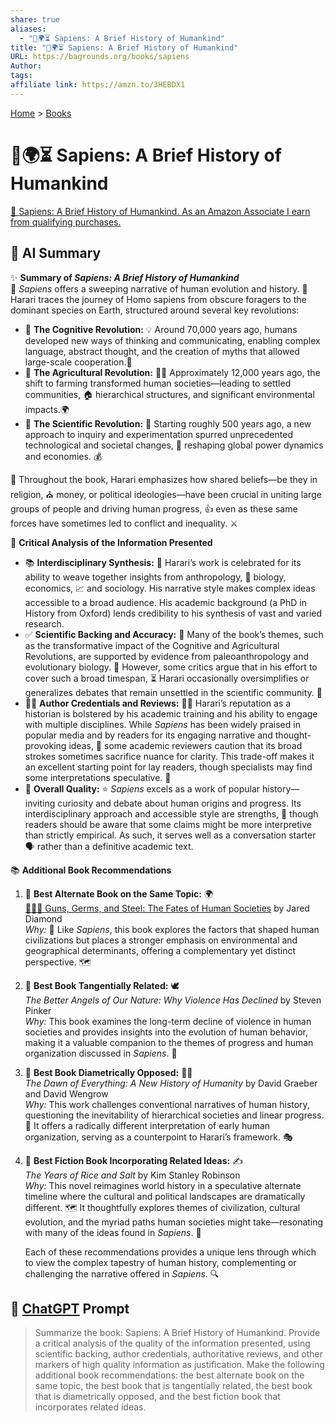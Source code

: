 ```yaml
---
share: true
aliases:
  - "📜🌍⏳ Sapiens: A Brief History of Humankind"
title: "📜🌍⏳ Sapiens: A Brief History of Humankind"
URL: https://bagrounds.org/books/sapiens
Author: 
tags: 
affiliate link: https://amzn.to/3HEBDX1
---
```

[Home](../index.md) > [Books](./index.md)  
# 📜🌍⏳ Sapiens: A Brief History of Humankind  
[🛒 Sapiens: A Brief History of Humankind. As an Amazon Associate I earn from qualifying purchases.](https://amzn.to/3HEBDX1)  
  
## 🤖 AI Summary  
✨ **Summary of *Sapiens: A Brief History of Humankind***  
📜 *Sapiens* offers a sweeping narrative of human evolution and history. 🚶 Harari traces the journey of Homo sapiens from obscure foragers to the dominant species on Earth, structured around several key revolutions:  
  
- 🧠 **The Cognitive Revolution:** 💡 Around 70,000 years ago, humans developed new ways of thinking and communicating, enabling complex language, abstract thought, and the creation of myths that allowed large-scale cooperation.🤝  
- 🌾 **The Agricultural Revolution:** 🧑‍🌾 Approximately 12,000 years ago, the shift to farming transformed human societies—leading to settled communities, 🏠 hierarchical structures, and significant environmental impacts.🌍  
- 🔬 **The Scientific Revolution:** 🔭 Starting roughly 500 years ago, a new approach to inquiry and experimentation spurred unprecedented technological and societal changes, 🚀 reshaping global power dynamics and economies. 💰  
  
🤝 Throughout the book, Harari emphasizes how shared beliefs—be they in religion, ⛪ money, or political ideologies—have been crucial in uniting large groups of people and driving human progress, 👍 even as these same forces have sometimes led to conflict and inequality. ⚔️  
  
🧐 **Critical Analysis of the Information Presented**  
  
- 📚 **Interdisciplinary Synthesis:** 🧩 Harari’s work is celebrated for its ability to weave together insights from anthropology, 🦴 biology, economics, 📈 and sociology. His narrative style makes complex ideas accessible to a broad audience. His academic background (a PhD in History from Oxford) lends credibility to his synthesis of vast and varied research.  
- ✅ **Scientific Backing and Accuracy:** 🧪 Many of the book’s themes, such as the transformative impact of the Cognitive and Agricultural Revolutions, are supported by evidence from paleoanthropology and evolutionary biology. 🦕 However, some critics argue that in his effort to cover such a broad timespan, ⏳ Harari occasionally oversimplifies or generalizes debates that remain unsettled in the scientific community. 🤔  
- 👨‍🎓 **Author Credentials and Reviews:** 👨‍🏫 Harari’s reputation as a historian is bolstered by his academic training and his ability to engage with multiple disciplines. While *Sapiens* has been widely praised in popular media and by readers for its engaging narrative and thought-provoking ideas, 🤔 some academic reviewers caution that its broad strokes sometimes sacrifice nuance for clarity. This trade-off makes it an excellent starting point for lay readers, though specialists may find some interpretations speculative. 🧐  
- 💯 **Overall Quality:** ⭐ *Sapiens* excels as a work of popular history—inviting curiosity and debate about human origins and progress. Its interdisciplinary approach and accessible style are strengths, 💪 though readers should be aware that some claims might be more interpretive than strictly empirical. As such, it serves well as a conversation starter 🗣️ rather than a definitive academic text.  
  
📚 **Additional Book Recommendations**  
  
1. 🥇 **Best Alternate Book on the Same Topic:** 🌍  
   [🔫🦠🔩 Guns, Germs, and Steel: The Fates of Human Societies](./guns-germs-and-steel-the-fates-of-human-societies.md) by Jared Diamond  
   *Why:* 🤔 Like *Sapiens*, this book explores the factors that shaped human civilizations but places a stronger emphasis on environmental and geographical determinants, offering a complementary yet distinct perspective. 🗺️  
  
2. 🥈 **Best Book Tangentially Related:** 🕊️  
   *The Better Angels of Our Nature: Why Violence Has Declined* by Steven Pinker  
   *Why:* This book examines the long-term decline of violence in human societies and provides insights into the evolution of human behavior, making it a valuable companion to the themes of progress and human organization discussed in *Sapiens*. 🧠  
  
3. 🥉 **Best Book Diametrically Opposed:** 🙅‍♂️  
   *The Dawn of Everything: A New History of Humanity* by David Graeber and David Wengrow  
   *Why:* This work challenges conventional narratives of human history, questioning the inevitability of hierarchical societies and linear progress. 🔄 It offers a radically different interpretation of early human organization, serving as a counterpoint to Harari’s framework. 🎭  
  
4. 📖 **Best Fiction Book Incorporating Related Ideas:** ✍️  
   *The Years of Rice and Salt* by Kim Stanley Robinson  
   *Why:* This novel reimagines world history in a speculative alternate timeline where the cultural and political landscapes are dramatically different. 🗺️ It thoughtfully explores themes of civilization, cultural evolution, and the myriad paths human societies might take—resonating with many of the ideas found in *Sapiens*. 💭  
  
   Each of these recommendations provides a unique lens through which to view the complex tapestry of human history, complementing or challenging the narrative offered in *Sapiens*. 🔍  
  
## 💬 [ChatGPT](https://chat.com) Prompt  
> Summarize the book: Sapiens: A Brief History of Humankind. Provide a critical analysis of the quality of the information presented, using scientific backing, author credentials, authoritative reviews, and other markers of high quality information as justification. Make the following additional book recommendations: the best alternate book on the same topic, the best book that is tangentially related, the best book that is diametrically opposed, and the best fiction book that incorporates related ideas.